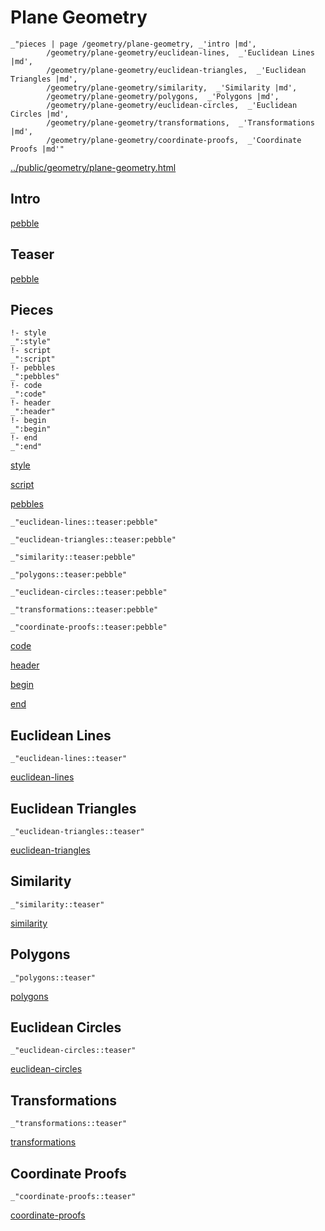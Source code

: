 # Plane Geometry

    _"pieces | page /geometry/plane-geometry, _'intro |md',
            /geometry/plane-geometry/euclidean-lines,  _'Euclidean Lines |md',
            /geometry/plane-geometry/euclidean-triangles,  _'Euclidean Triangles |md',
            /geometry/plane-geometry/similarity,  _'Similarity |md',
            /geometry/plane-geometry/polygons,  _'Polygons |md',
            /geometry/plane-geometry/euclidean-circles,  _'Euclidean Circles |md',
            /geometry/plane-geometry/transformations,  _'Transformations |md',
            /geometry/plane-geometry/coordinate-proofs,  _'Coordinate Proofs |md'"

[../public/geometry/plane-geometry.html](# "save:")


## Intro

[pebble]()

## Teaser

[pebble]()

## Pieces

    !- style
    _":style"
    !- script
    _":script"
    !- pebbles
    _":pebbles"
    !- code
    _":code"
    !- header
    _":header"
    !- begin
    _":begin"
    !- end
    _":end"

[style]() 

[script]()

[pebbles]()

    _"euclidean-lines::teaser:pebble"

    _"euclidean-triangles::teaser:pebble"

    _"similarity::teaser:pebble"

    _"polygons::teaser:pebble"

    _"euclidean-circles::teaser:pebble"

    _"transformations::teaser:pebble"

    _"coordinate-proofs::teaser:pebble"


[code]()



[header]()

[begin]()

[end]()

## Euclidean Lines

    _"euclidean-lines::teaser"


[euclidean-lines](pages/geometry_plane-geometry_euclidean-lines.md "load:")

## Euclidean Triangles

    _"euclidean-triangles::teaser"


[euclidean-triangles](pages/geometry_plane-geometry_euclidean-triangles.md "load:")

## Similarity

    _"similarity::teaser"


[similarity](pages/geometry_plane-geometry_similarity.md "load:")

## Polygons

    _"polygons::teaser"


[polygons](pages/geometry_plane-geometry_polygons.md "load:")

## Euclidean Circles

    _"euclidean-circles::teaser"


[euclidean-circles](pages/geometry_plane-geometry_euclidean-circles.md "load:")

## Transformations

    _"transformations::teaser"


[transformations](pages/geometry_plane-geometry_transformations.md "load:")

## Coordinate Proofs

    _"coordinate-proofs::teaser"


[coordinate-proofs](pages/geometry_plane-geometry_coordinate-proofs.md "load:")